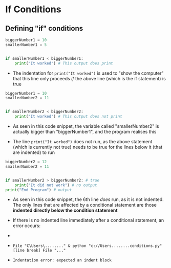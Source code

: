 # If Conditions

## Defining "if" conditions

```python
biggerNumber1 = 10
smallerNumber1 = 5


if smallerNumber1 < biggerNumber1:
    print("It worked") # This output does print
```

* The indentation for `print("It worked")` is used to "show the computer" that this line only proceeds *if* the above line (which is the if statement) is true

```python
biggerNumber1 = 10
smallerNumber2 = 11


if smallerNumber2 < biggerNumber2:
    print("It worked") # This output does not print
```

* As seen in this code snippet, the variable called "smallerNumber2" is actually bigger than "biggerNumber1", and the program realises this

* The line `print("It worked")` does not run, as the above statement (which is currently not true) needs to be true for the lines below it (that are indented) to run

```python
biggerNumber2 = 12
smallerNumber2 = 11


if smallerNumber2 > biggerNumber2: # true
    print("It did not work") # no output
print("End Program") # output
```

* As seen in this code snippet, the 6th line *does* run, as it is not indented. The only lines that are affected by a conditional statement are those **indented directly below the condition statement**

* If there is no indented line immediately after a conditional statement, an error occurs:

* 

* `File "C\Users\........" & python "c://Users........conditions.py" [line break] File "..."`

* `Indentation error: expected an indent block` 


